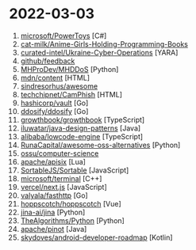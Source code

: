 # 2022-03-03

1. [microsoft/PowerToys](https://github.com/microsoft/PowerToys "Windows system utilities to maximize productivity") [C#]
2. [cat-milk/Anime-Girls-Holding-Programming-Books](https://github.com/cat-milk/Anime-Girls-Holding-Programming-Books "Anime Girls Holding Programming Books") 
3. [curated-intel/Ukraine-Cyber-Operations](https://github.com/curated-intel/Ukraine-Cyber-Operations "Curated Intelligence is working with analysts from around the world to provide useful information to organisations in Ukraine looking for additional free threat intelligence. Slava Ukraini. Glory to Ukraine.") [YARA]
4. [github/feedback](https://github.com/github/feedback "Public feedback discussions for: GitHub for Mobile, GitHub Discussions, GitHub Codespaces, GitHub Sponsors, GitHub Issues and more!") 
5. [MHProDev/MHDDoS](https://github.com/MHProDev/MHDDoS "Best DDoS Attack Script Python3, Cyber Attack With 40 Methods") [Python]
6. [mdn/content](https://github.com/mdn/content "The content behind MDN Web Docs") [HTML]
7. [sindresorhus/awesome](https://github.com/sindresorhus/awesome "😎 Awesome lists about all kinds of interesting topics") 
8. [techchipnet/CamPhish](https://github.com/techchipnet/CamPhish "Grab cam shots from target's phone front camera or PC webcam just sending a link.") [HTML]
9. [hashicorp/vault](https://github.com/hashicorp/vault "A tool for secrets management, encryption as a service, and privileged access management") [Go]
10. [ddosify/ddosify](https://github.com/ddosify/ddosify "High-performance load testing tool, written in Golang.") [Go]
11. [growthbook/growthbook](https://github.com/growthbook/growthbook "Open Source Feature Flagging and A/B Testing Platform") [TypeScript]
12. [iluwatar/java-design-patterns](https://github.com/iluwatar/java-design-patterns "Design patterns implemented in Java") [Java]
13. [alibaba/lowcode-engine](https://github.com/alibaba/lowcode-engine "一套面向扩展设计的企业级低代码技术体系") [TypeScript]
14. [RunaCapital/awesome-oss-alternatives](https://github.com/RunaCapital/awesome-oss-alternatives "Awesome list of open-source startup alternatives to well-known SaaS products 🚀") [Python]
15. [ossu/computer-science](https://github.com/ossu/computer-science "🎓 Path to a free self-taught education in Computer Science!") 
16. [apache/apisix](https://github.com/apache/apisix "The Cloud-Native API Gateway") [Lua]
17. [SortableJS/Sortable](https://github.com/SortableJS/Sortable "Reorderable drag-and-drop lists for modern browsers and touch devices. No jQuery or framework required.") [JavaScript]
18. [microsoft/terminal](https://github.com/microsoft/terminal "The new Windows Terminal and the original Windows console host, all in the same place!") [C++]
19. [vercel/next.js](https://github.com/vercel/next.js "The React Framework") [JavaScript]
20. [valyala/fasthttp](https://github.com/valyala/fasthttp "Fast HTTP package for Go. Tuned for high performance. Zero memory allocations in hot paths. Up to 10x faster than net/http") [Go]
21. [hoppscotch/hoppscotch](https://github.com/hoppscotch/hoppscotch "👽 Open source API development ecosystem - https://hoppscotch.io") [Vue]
22. [jina-ai/jina](https://github.com/jina-ai/jina "Cloud-native neural search framework for 𝙖𝙣𝙮 kind of data") [Python]
23. [TheAlgorithms/Python](https://github.com/TheAlgorithms/Python "All Algorithms implemented in Python") [Python]
24. [apache/pinot](https://github.com/apache/pinot "Apache Pinot - A realtime distributed OLAP datastore") [Java]
25. [skydoves/android-developer-roadmap](https://github.com/skydoves/android-developer-roadmap "🗺 Android Developer Roadmap 2022 suggests learning paths to understanding Android development.") [Kotlin]
